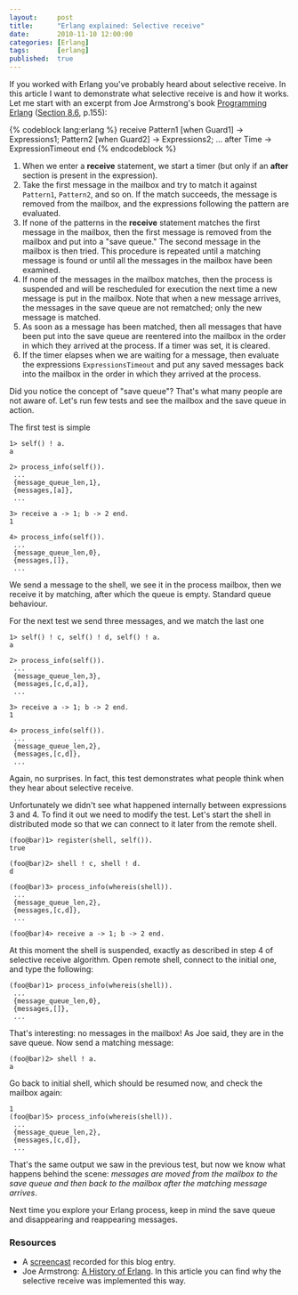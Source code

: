 ```yaml
---
layout:     post
title:      "Erlang explained: Selective receive"
date:       2010-11-10 12:00:00
categories: [Erlang]
tags:       [erlang]
published:  true
---
```


If you worked with Erlang you've probably heard about selective receive. In this article I want to demonstrate what selective receive is and how it works. Let me start with an excerpt from Joe Armstrong's book [Programming Erlang][1] ([Section 8.6][2], p.155):

{% codeblock lang:erlang %}
receive
    Pattern1 [when Guard1] -> Expressions1;
    Pattern2 [when Guard2] -> Expressions2;
    ...
after
    Time -> ExpressionTimeout
end
{% endcodeblock %}

1. When we enter a **receive** statement, we start a timer (but only if an **after** section is present in the expression).
1. Take the first message in the mailbox and try to match it against `Pattern1`, `Pattern2`, and so on. If the match succeeds, the message is removed from the mailbox, and the expressions following the pattern are evaluated.
1. If none of the patterns in the **receive** statement matches the first message in the mailbox, then the first message is removed from the mailbox and put into a "save queue." The second message in the mailbox is then tried. This procedure is repeated until a matching message is found or until all the messages in the mailbox have been examined.
1. If none of the messages in the mailbox matches, then the process is suspended and will be rescheduled for execution the next time a new message is put in the mailbox. Note that when a new message arrives, the messages in the save queue are not rematched; only the new message is matched.
1. As soon as a message has been matched, then all messages that have been put into the save queue are reentered into the mailbox in the order in which they arrived at the process. If a timer was set, it is cleared.
1. If the timer elapses when we are waiting for a message, then evaluate the expressions `ExpressionsTimeout` and put any saved messages back into the mailbox in the order in which they arrived at the process.

<!-- more -->

Did you notice the concept of "save queue"? That's what many people are not aware of. Let's run few tests and see the mailbox and the save queue in action.

The first test is simple

    1> self() ! a.
    a

    2> process_info(self()).
     ...
     {message_queue_len,1},
     {messages,[a]},
     ...

    3> receive a -> 1; b -> 2 end.
    1

    4> process_info(self()).
     ...
     {message_queue_len,0},
     {messages,[]},
     ...

We send a message to the shell, we see it in the process mailbox, then we receive it by matching, after which the queue is empty. Standard queue behaviour.

For the next test we send three messages, and we match the last one

    1> self() ! c, self() ! d, self() ! a.
    a

    2> process_info(self()).
     ...
     {message_queue_len,3},
     {messages,[c,d,a]},
     ...

    3> receive a -> 1; b -> 2 end.
    1

    4> process_info(self()).
     ...
     {message_queue_len,2},
     {messages,[c,d]},
     ...

Again, no surprises. In fact, this test demonstrates what people think when they hear about selective receive.

Unfortunately we didn't see what happened internally between expressions 3 and 4. To find it out we need to modify the test. Let's start the shell in distributed mode so that we can connect to it later from the remote shell.

    (foo@bar)1> register(shell, self()).
    true

    (foo@bar)2> shell ! c, shell ! d.
    d

    (foo@bar)3> process_info(whereis(shell)).
     ...
     {message_queue_len,2},
     {messages,[c,d]},
     ...

    (foo@bar)4> receive a -> 1; b -> 2 end.

At this moment the shell is suspended, exactly as described in step 4 of selective receive algorithm. Open remote shell, connect to the initial one, and type the following:

    (foo@bar)1> process_info(whereis(shell)).
     ...
     {message_queue_len,0},
     {messages,[]},
     ...

That's interesting: no messages in the mailbox! As Joe said, they are in the save queue. Now send a matching message:

    (foo@bar)2> shell ! a.
    a

Go back to initial shell, which should be resumed now, and check the mailbox again:

    1
    (foo@bar)5> process_info(whereis(shell)).
     ...
     {message_queue_len,2},
     {messages,[c,d]},
     ...

That's the same output we saw in the previous test, but now we know what happens behind the scene: *messages are moved from the mailbox to the save queue and then back to the mailbox after the matching message arrives*.

Next time you explore your Erlang process, keep in mind the save queue and disappearing and reappearing messages.

### Resources

- A [screencast](http://ascii.io/a/3477) recorded for this blog entry.
- Joe Armstrong: [A History of Erlang](http://www.search-document.com/pdf/3/3/erlang.html). In this article you can find why the selective receive was implemented this way.

[1]: http://www.pragprog.com/titles/jaerlang/programming-erlang
[2]: http://media.pragprog.com/titles/jaerlang/Concurrent.pdf
